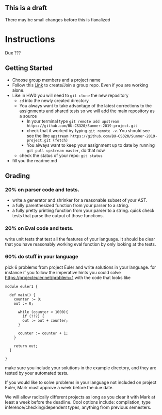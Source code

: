 ## This is a draft
There may be small changes before this is fianalized

# Instructions
Due ???

## Getting Started
* Choose group members and a project name
* Follow this [Link](https://classroom.github.com/g/SvBy08dw) to create/Join a group repo.  Even if you are working alone.
* Like in HW0 you will need to `git clone` the new repository
  * ```cd``` into the newly created directory 
  * You always want to take advantage of the latest corrections to the assignments and shared tests so we will add the main repository as a source
    * In your terminal type ```git remote add upstream https://github.com/BU-CS320/Summer-2019-project.git```
    * check that it worked by typing ```git remote -v```.  You should see see the line ```upstream https://github.com/BU-CS320/Summer-2019-project.git (fetch)```
    * You always want to keep your assignment up to date by running ```git pull upstream master```, do that now
  * check the status of your repo: ```git status```
* fill you the readme.md
  
  
## Grading
### 20% on parser code and tests.
* write a generator and shrinker for a reasonable subset of your AST.
* a fully parenthesized function from your parser to a string.
* a fully pretty printing function from your parser to a string.
quick check tests that parse the output of those functions.


### 20% on Eval code and tests.
write unit tests that test all the features of your language.  It should be clear that you have reasonably working eval function by only looking at the tests.


### 60% do stuff in your language
pick 6 problems from project Euler and write solutions in your language.
for instance if you follow the imperative hints you could solve https://projecteuler.net/problem=1 with the code that looks like
```
module euler1 {

  def main() {
    counter := 0;
    out := 0;
    
      while (counter < 1000){
        if (???) {
        out := out + counter;
      }
      
      counter := counter + 1;
    }
    
    return out;
  }

}
```
make sure you include your solutions in the example directory, and they are tested by your automated tests.


If you would like to solve problems in your language not included on project Euler, Mark must approve a week before the due date.

We will allow radically different projects as long as you clear it with Mark at least a week before the deadline.  Cool options include: compilation, type inference/checking/dependent types, anything from previous semesters.
